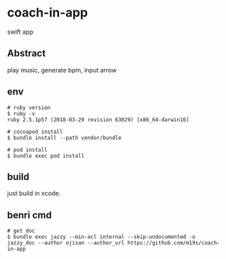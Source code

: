 # coach-in-app
swift app

## Abstract
play music, generate bpm, input arrow

## env
```
# ruby version
$ ruby -v
ruby 2.5.1p57 (2018-03-29 revision 63029) [x86_64-darwin16]

# cocoapod install
$ bundle install --path vendor/bundle

# pod install
$ bundle exec pod install
```

## build
just build in xcode. 

## benri cmd
```
# get doc
$ bundle exec jazzy --min-acl internal --skip-undocumented -o jazzy_doc --author ojisan --author_url https://github.com/m19s/coach-in-app
```
